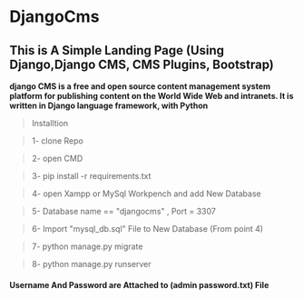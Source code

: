 # DjangoCms
## This is A Simple Landing Page (Using Django,Django CMS, CMS Plugins, Bootstrap)
**django CMS is a free and open source content management system platform for publishing content on the World Wide Web and intranets. It is written in Django language framework, with Python** 

> Installtion

> 1- clone Repo 

> 2- open CMD

> 3- pip install -r requirements.txt

> 4- open Xampp or MySql Workpench and add New Database

> 5- Database name == "djangocms" , Port = 3307  

> 6- Import "mysql_db.sql" File to New Database  (From point 4)

> 7- python manage.py migrate

> 8- python manage.py runserver

  #### Username And Password are Attached to (admin password.txt) File
